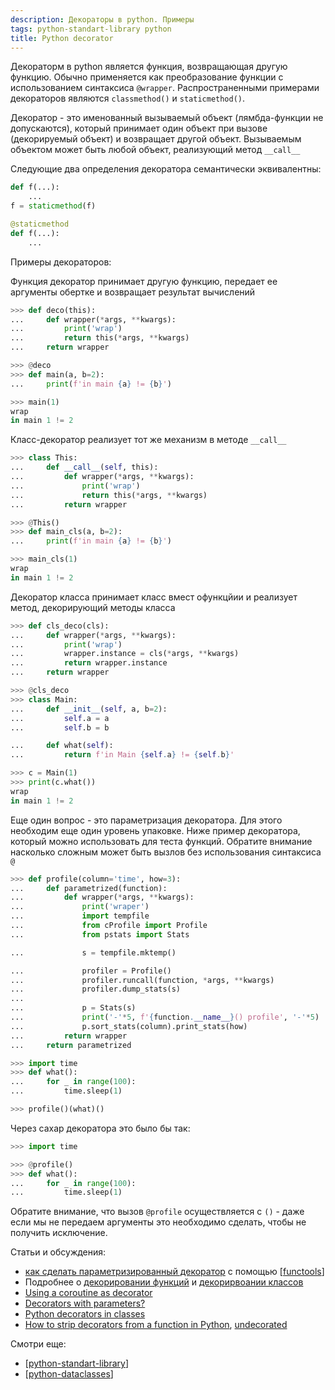 ```yaml
---
description: Декораторы в python. Примеры
tags: python-standart-library python
title: Python decorator
---
```

Декораторм в python является функция, возвращающая другую функцию. Обычно применяется как преобразование функции с использованием синтаксиса `@wrapper`. Распространенными примерами декораторов являются `classmethod()` и `staticmethod()`.

Декоратор - это именованный вызываемый объект (лямбда-функции не допускаются), который принимает один объект при вызове (декорируемый объект) и возвращает другой объект. Вызываемым объектом может быть любой объект, реализующий метод `__call__`

Cледующие два определения декоратора семантически эквивалентны:

```python
def f(...):
    ...
f = staticmethod(f)

@staticmethod
def f(...):
    ...
```

Примеры декораторов:

Функция декоратор принимает другую функцию, передает ее аргументы обертке и возвращает результат вычислений

```python
>>> def deco(this):
...     def wrapper(*args, **kwargs):
...         print('wrap')
...         return this(*args, **kwargs)
...     return wrapper

>>> @deco
>>> def main(a, b=2):
...     print(f'in main {a} != {b}')

>>> main(1)
wrap
in main 1 != 2
```

Класс-декоратор реализует тот же механизм в методе `__call__`

```python
>>> class This:
...     def __call__(self, this):
...         def wrapper(*args, **kwargs):
...             print('wrap')
...             return this(*args, **kwargs)
...         return wrapper

>>> @This()
>>> def main_cls(a, b=2):
...     print(f'in main {a} != {b}')

>>> main_cls(1)
wrap
in main 1 != 2
```

Декоратор класса принимает класс вмест офункцйии и реализует метод, декорирующий методы класса

```python
>>> def cls_deco(cls):
...     def wrapper(*args, **kwargs):
...         print('wrap')
...         wrapper.instance = cls(*args, **kwargs)
...         return wrapper.instance
...     return wrapper

>>> @cls_deco
>>> class Main:
...     def __init__(self, a, b=2):
...         self.a = a
...         self.b = b

...     def what(self):
...         return f'in Main {self.a} != {self.b}'

>>> c = Main(1)
>>> print(c.what())
wrap
in main 1 != 2
```

Еще один вопрос - это параметризация декоратора. Для этого необходим еще один уровень упаковке. Ниже пример декоратора, который можно использовать для теста функций. Обратите внимание насколько сложным может быть вызлов без использования синтаксиса `@`

```python
>>> def profile(column='time', how=3):
...     def parametrized(function):
...         def wrapper(*args, **kwargs):
...             print('wraper')
...             import tempfile
...             from cProfile import Profile
...             from pstats import Stats

...             s = tempfile.mktemp()

...             profiler = Profile()
...             profiler.runcall(function, *args, **kwargs)
...             profiler.dump_stats(s)
...
...             p = Stats(s)
...             print('-'*5, f'{function.__name__}() profile', '-'*5)
...             p.sort_stats(column).print_stats(how)
...         return wrapper
...     return parametrized

>>> import time
>>> def what():
...     for _ in range(100):
...         time.sleep(1)

>>> profile()(what)()
```

Через сахар декоратора это было бы так:

```python
>>> import time

>>> @profile()
>>> def what():
...     for _ in range(100):
...         time.sleep(1)
```

Обратите внимание, что вызов `@profile` осуществляется с `()` - даже если мы не передаем аргументы это необходимо сделать, чтобы не получить исключение.

Статьи и обсуждения:

- [как сделать параметризированный декоратор](https://stackoverflow.com/a/25827070/15966204) с помощью [[functools]]
- Подробнее о [декорировании функций](https://docs.python.org/3/reference/compound_stmts.html#function) и [декорирвоании классов](https://docs.python.org/3/reference/compound_stmts.html#class)
- [Using a coroutine as decorator](https://stackoverflow.com/questions/42043226/using-a-coroutine-as-decorator)
- [Decorators with parameters?](https://stackoverflow.com/questions/5929107/decorators-with-parameters)
- [Python decorators in classes](https://stackoverflow.com/questions/1263451/python-decorators-in-classes)
- [How to strip decorators from a function in Python](https://stackoverflow.com/questions/1166118/how-to-strip-decorators-from-a-function-in-python), [undecorated](https://pypi.org/project/undecorated/)

Смотри еще:

- [[python-standart-library]]
- [[python-dataclasses]]

[//begin]: # "Autogenerated link references for markdown compatibility"
[functools]: functools "Functools"
[python-standart-library]: ../lists/python-standart-library "Стандартная библиотека python и полезные ресурсы"
[python-dataclasses]: python-dataclasses "Python dataclasses"
[//end]: # "Autogenerated link references"